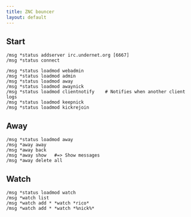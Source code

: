 ```yaml
---
title: ZNC bouncer
layout: default
---
```


## Start

    /msg *status addserver irc.undernet.org [6667]
    /msg *status connect

    /msg *status loadmod webadmin
    /msg *status loadmod admin
    /msg *status loadmod away
    /msg *status loadmod awaynick
    /msg *status loadmod clientnotify    # Notifies when another client logs
    /msg *status loadmod keepnick
    /msg *status loadmod kickrejoin

## Away

    /msg *status loadmod away
    /msg *away away
    /msg *away back
    /msg *away show   #=> Show messages
    /msg *away delete all

## Watch

    /msg *status loadmod watch
    /msg *watch list
    /msg *watch add * *watch *rico*
    /msg *watch add * *watch *%nick%*

